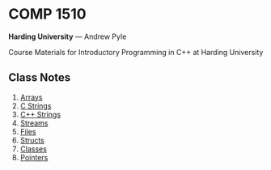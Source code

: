 # COMP 1510

**Harding University** — Andrew Pyle

Course Materials for Introductory Programming in C++ at Harding University

## Class Notes

1. [Arrays](arrays)
1. [C Strings](c-strings)
1. [C++ Strings](c++-strings)
1. [Streams](streams)
1. [Files](files)
1. [Structs](structs)
1. [Classes](classes)
1. [Pointers](pointers)
